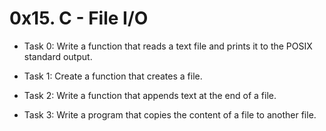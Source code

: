 # 0x15. C - File I/O

- Task 0:
Write a function that reads a text file and prints it to the POSIX standard output.

- Task 1:
Create a function that creates a file.

- Task 2:
Write a function that appends text at the end of a file.

- Task 3:
Write a program that copies the content of a file to another file.
